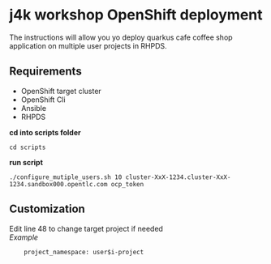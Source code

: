 # j4k workshop OpenShift deployment 
The instructions will allow you yo  deploy quarkus cafe coffee shop application on multiple user projects in RHPDS.

## Requirements 
* OpenShift target cluster
* OpenShift Cli 
* Ansible  
* RHPDS


**cd into scripts folder**
```
cd scripts
```

**run script**
```
./configure_mutiple_users.sh 10 cluster-XxX-1234.cluster-XxX-1234.sandbox000.opentlc.com ocp_token
```


## Customization 
Edit line 48 to change target project if needed  
*Example*
```
    project_namespace: user$i-project
```